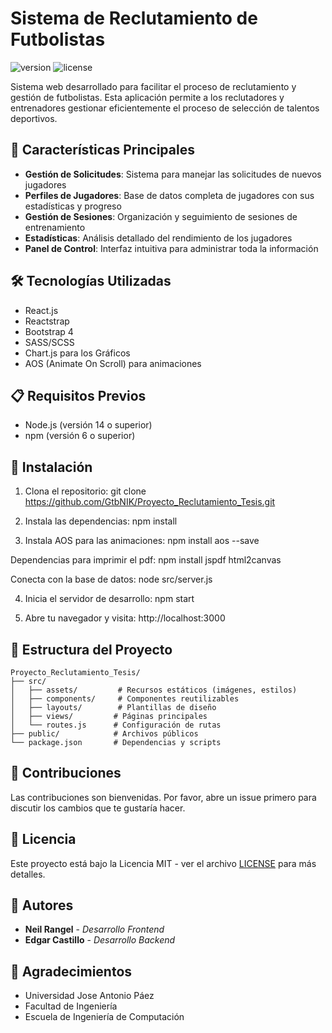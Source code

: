 # Sistema de Reclutamiento de Futbolistas

![version](https://img.shields.io/badge/version-1.0.0-blue.svg) ![license](https://img.shields.io/badge/license-MIT-blue.svg)

Sistema web desarrollado para facilitar el proceso de reclutamiento y gestión de futbolistas. Esta aplicación permite a los reclutadores y entrenadores gestionar eficientemente el proceso de selección de talentos deportivos.

## 🚀 Características Principales

- **Gestión de Solicitudes**: Sistema para manejar las solicitudes de nuevos jugadores
- **Perfiles de Jugadores**: Base de datos completa de jugadores con sus estadísticas y progreso
- **Gestión de Sesiones**: Organización y seguimiento de sesiones de entrenamiento
- **Estadísticas**: Análisis detallado del rendimiento de los jugadores
- **Panel de Control**: Interfaz intuitiva para administrar toda la información

## 🛠️ Tecnologías Utilizadas

- React.js
- Reactstrap
- Bootstrap 4
- SASS/SCSS
- Chart.js para los Gráficos
- AOS (Animate On Scroll) para animaciones

## 📋 Requisitos Previos

- Node.js (versión 14 o superior)
- npm (versión 6 o superior)

## 🔧 Instalación

1. Clona el repositorio:
git clone https://github.com/GtbNIK/Proyecto_Reclutamiento_Tesis.git

2. Instala las dependencias:
npm install

3. Instala AOS para las animaciones:
npm install aos --save

Dependencias para imprimir el pdf:
npm install jspdf html2canvas

Conecta con la base de datos:
node src/server.js

4. Inicia el servidor de desarrollo:
npm start

5. Abre tu navegador y visita:
http://localhost:3000

## 📁 Estructura del Proyecto

```
Proyecto_Reclutamiento_Tesis/
├── src/
│   ├── assets/         # Recursos estáticos (imágenes, estilos)
│   ├── components/     # Componentes reutilizables
│   ├── layouts/        # Plantillas de diseño
│   ├── views/         # Páginas principales
│   └── routes.js      # Configuración de rutas
├── public/            # Archivos públicos
└── package.json       # Dependencias y scripts
```

## 🤝 Contribuciones

Las contribuciones son bienvenidas. Por favor, abre un issue primero para discutir los cambios que te gustaría hacer.

## 📝 Licencia

Este proyecto está bajo la Licencia MIT - ver el archivo [LICENSE](LICENSE) para más detalles.

## 👥 Autores

- **Neil Rangel** - *Desarrollo Frontend*
- **Edgar Castillo** - *Desarrollo Backend*

## 🙏 Agradecimientos

- Universidad Jose Antonio Páez
- Facultad de Ingeniería
- Escuela de Ingeniería de Computación

